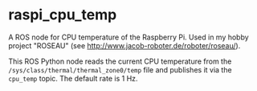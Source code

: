 # raspi_cpu_temp
A ROS node for CPU temperature of the Raspberry Pi. Used in my hobby project "ROSEAU" (see http://www.jacob-roboter.de/roboter/roseau/).

This ROS Python node reads the current CPU temperature from the ``/sys/class/thermal/thermal_zone0/temp`` file and publishes it via the ``cpu_temp`` topic. The default rate is 1 Hz.
